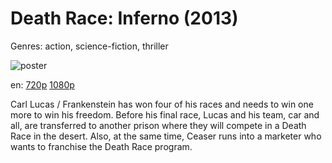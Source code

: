 # Death Race: Inferno (2013)

Genres: action, science-fiction, thriller

![poster](http://image.tmdb.org/t/p/w500/tFm4NeFMWRc6JocSUvVLCz1gkfb.jpg)

en:
  [720p](magnet:?xt=urn:btih:480E26E1620F42DCECDE3A03A93F7CC92A38913F&tr=udp://glotorrents.pw:6969/announce&tr=udp://tracker.opentrackr.org:1337/announce&tr=udp://torrent.gresille.org:80/announce&tr=udp://tracker.openbittorrent.com:80&tr=udp://tracker.coppersurfer.tk:6969&tr=udp://tracker.leechers-paradise.org:6969&tr=udp://p4p.arenabg.ch:1337&tr=udp://tracker.internetwarriors.net:1337)
  [1080p](magnet:?xt=urn:btih:990BE31C9104716E37D6353FF0AA36CE45C1286B&tr=udp://glotorrents.pw:6969/announce&tr=udp://tracker.opentrackr.org:1337/announce&tr=udp://torrent.gresille.org:80/announce&tr=udp://tracker.openbittorrent.com:80&tr=udp://tracker.coppersurfer.tk:6969&tr=udp://tracker.leechers-paradise.org:6969&tr=udp://p4p.arenabg.ch:1337&tr=udp://tracker.internetwarriors.net:1337)
  


Carl Lucas / Frankenstein has won four of his races and needs to win one more to win his freedom. Before his final race, Lucas and his team, car and all, are transferred to another prison where they will compete in a Death Race in the desert. Also, at the same time, Ceaser runs into a marketer who wants to franchise the Death Race program.